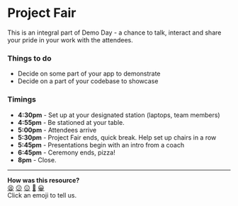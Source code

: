# Project Fair

This is an integral part of Demo Day - a chance to talk, interact and share your pride in your work with the attendees.

### Things to do

- Decide on some part of your app to demonstrate
- Decide on a part of your codebase to showcase

### Timings

* **4:30pm** - Set up at your designated station (laptops, team members)
* **4:55pm** - Be stationed at your table.
* **5:00pm** - Attendees arrive
* **5:30pm** - Project Fair ends, quick break. Help set up chairs in a row
* **5:45pm** - Presentations begin with an intro from a coach
* **6:45pm** - Ceremony ends, pizza!
* **8pm** - Close.

<!-- BEGIN GENERATED SECTION DO NOT EDIT -->

---

**How was this resource?**  
[😫](https://airtable.com/shrUJ3t7KLMqVRFKR?prefill_Repository=course&prefill_File=pills/project_fair.md&prefill_Sentiment=😫) [😕](https://airtable.com/shrUJ3t7KLMqVRFKR?prefill_Repository=course&prefill_File=pills/project_fair.md&prefill_Sentiment=😕) [😐](https://airtable.com/shrUJ3t7KLMqVRFKR?prefill_Repository=course&prefill_File=pills/project_fair.md&prefill_Sentiment=😐) [🙂](https://airtable.com/shrUJ3t7KLMqVRFKR?prefill_Repository=course&prefill_File=pills/project_fair.md&prefill_Sentiment=🙂) [😀](https://airtable.com/shrUJ3t7KLMqVRFKR?prefill_Repository=course&prefill_File=pills/project_fair.md&prefill_Sentiment=😀)  
Click an emoji to tell us.

<!-- END GENERATED SECTION DO NOT EDIT -->
